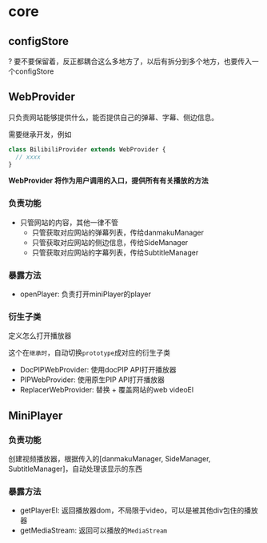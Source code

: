 # core
## configStore
? 要不要保留着，反正都耦合这么多地方了，以后有拆分到多个地方，也要传入一个configStore

## WebProvider
只负责网站能够提供什么，能否提供自己的弹幕、字幕、侧边信息。

需要继承开发，例如
```js
class BilibiliProvider extends WebProvider {
  // xxxx
}
```

**WebProvider 将作为用户调用的入口，提供所有有关播放的方法**

### 负责功能
- 只管网站的内容，其他一律不管
  - 只管获取对应网站的弹幕列表，传给danmakuManager
  - 只管获取对应网站的侧边信息，传给SideManager
  - 只管获取对应网站的字幕列表，传给SubtitleManager
### 暴露方法
- openPlayer: 负责打开miniPlayer的player

### 衍生子类
定义怎么打开播放器

这个在`继承时`，自动切换`prototype`成对应的衍生子类

- DocPIPWebProvider:      使用docPIP API打开播放器
- PIPWebProvider:         使用原生PIP API打开播放器
- ReplacerWebProvider:    替换 + 覆盖网站的web videoEl

## MiniPlayer
### 负责功能
创建视频播放器，根据传入的[danmakuManager, SideManager, SubtitleManager]，自动处理该显示的东西

### 暴露方法
- getPlayerEl: 返回播放器dom，不局限于video，可以是被其他div包住的播放器
- getMediaStream: 返回可以播放的`MediaStream`